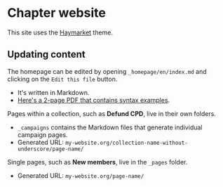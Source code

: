 # Chapter website

This site uses the [Haymarket](https://github.com/ChicagoDSA/haymarket) theme.

## Updating content

The homepage can be edited by opening `_homepage/en/index.md` and clicking on the `Edit this file` button.
- It's written in Markdown.
- [Here's a 2-page PDF that contains syntax examples](https://guides.github.com/pdfs/markdown-cheatsheet-online.pdf).

Pages within a collection, such as **Defund CPD**, live in their own folders.
- `_campaigns` contains the Markdown files that generate individual campaign pages.
- Generated URL: `my-website.org/collection-name-without-underscore/page-name/`

Single pages, such as **New members**, live in the `_pages` folder.
- Generated URL: `my-website.org/page-name/`
